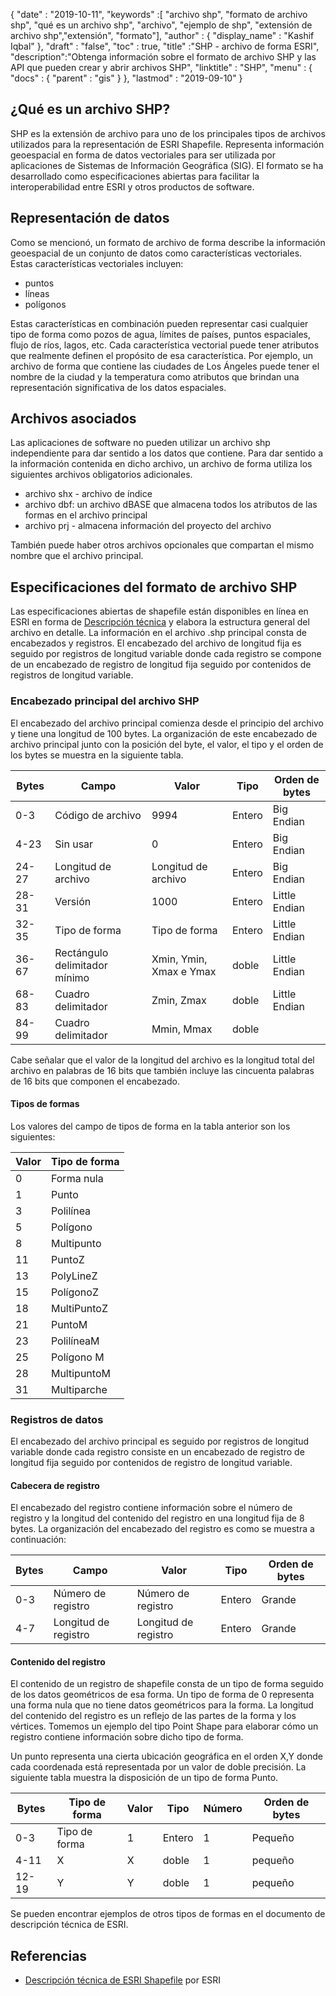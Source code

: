 {
  "date" : "2019-10-11",
  "keywords" :[ "archivo shp", "formato de archivo shp", "qué es un archivo shp", "archivo", "ejemplo de shp", "extensión de archivo shp","extensión", "formato"],
  "author" : {
    "display_name" : "Kashif Iqbal"
},
  "draft" : "false",
  "toc" : true,
  "title" :"SHP - archivo de forma ESRI",
  "description":"Obtenga información sobre el formato de archivo SHP y las API que pueden crear y abrir archivos SHP",
  "linktitle" : "SHP",
  "menu" : {
    "docs" : {
      "parent" : "gis"
}
},
  "lastmod" : "2019-09-10"
}

## ¿Qué es un archivo SHP?

SHP es la extensión de archivo para uno de los principales tipos de archivos utilizados para la representación de ESRI Shapefile. Representa información geoespacial en forma de datos vectoriales para ser utilizada por aplicaciones de Sistemas de Información Geográfica (SIG). El formato se ha desarrollado como especificaciones abiertas para facilitar la interoperabilidad entre ESRI y otros productos de software.

## Representación de datos

Como se mencionó, un formato de archivo de forma describe la información geoespacial de un conjunto de datos como características vectoriales. Estas características vectoriales incluyen:

* puntos
* líneas
* polígonos

Estas características en combinación pueden representar casi cualquier tipo de forma como pozos de agua, límites de países, puntos espaciales, flujo de ríos, lagos, etc. Cada característica vectorial puede tener atributos que realmente definen el propósito de esa característica. Por ejemplo, un archivo de forma que contiene las ciudades de Los Ángeles puede tener el nombre de la ciudad y la temperatura como atributos que brindan una representación significativa de los datos espaciales.

## Archivos asociados

Las aplicaciones de software no pueden utilizar un archivo shp independiente para dar sentido a los datos que contiene. Para dar sentido a la información contenida en dicho archivo, un archivo de forma utiliza los siguientes archivos obligatorios adicionales.

* archivo shx - archivo de índice
* archivo dbf: un archivo dBASE que almacena todos los atributos de las formas en el archivo principal
* archivo prj - almacena información del proyecto del archivo

También puede haber otros archivos opcionales que compartan el mismo nombre que el archivo principal.

## Especificaciones del formato de archivo SHP

Las especificaciones abiertas de shapefile están disponibles en línea en ESRI en forma de [Descripción técnica](http://www.esri.com/library/whitepapers/pdfs/shapefile.pdf) y elabora la estructura general del archivo en detalle. La información en el archivo .shp principal consta de encabezados y registros. El encabezado del archivo de longitud fija es seguido por registros de longitud variable donde cada registro se compone de un encabezado de registro de longitud fija seguido por contenidos de registros de longitud variable.

### Encabezado principal del archivo SHP

El encabezado del archivo principal comienza desde el principio del archivo y tiene una longitud de 100 bytes. La organización de este encabezado de archivo principal junto con la posición del byte, el valor, el tipo y el orden de los bytes se muestra en la siguiente tabla.


|Bytes|Campo|Valor|Tipo|Orden de bytes
---|---|---|---|---|
|0-3|Código de archivo|9994|Entero|Big Endian
|4-23|Sin usar|0|Entero|Big Endian
|24-27|Longitud de archivo|Longitud de archivo|Entero|Big Endian
|28-31|Versión|1000|Entero|Little Endian
|32-35|Tipo de forma|Tipo de forma|Entero|Little Endian
|36-67|Rectángulo delimitador mínimo|Xmin, Ymin, Xmax e Ymax|doble|Little Endian
|68-83|Cuadro delimitador|Zmin, Zmax|doble|Little Endian
|84-99|Cuadro delimitador|Mmin, Mmax|doble|

Cabe señalar que el valor de la longitud del archivo es la longitud total del archivo en palabras de 16 bits que también incluye las cincuenta palabras de 16 bits que componen el encabezado.

#### Tipos de formas

Los valores del campo de tipos de forma en la tabla anterior son los siguientes:


|Valor|Tipo de forma
---|---|
|0|Forma nula
|1|Punto
|3|Polilínea
|5|Polígono
|8|Multipunto
|11|PuntoZ
|13|PolyLineZ
|15|PolígonoZ
|18|MultiPuntoZ
|21|PuntoM
|23|PolilíneaM
|25|Polígono M
|28|MultipuntoM
|31|Multiparche

### Registros de datos ###

El encabezado del archivo principal es seguido por registros de longitud variable donde cada registro consiste en un encabezado de registro de longitud fija seguido por contenidos de registro de longitud variable.

#### Cabecera de registro ####

El encabezado del registro contiene información sobre el número de registro y la longitud del contenido del registro en una longitud fija de 8 bytes. La organización del encabezado del registro es como se muestra a continuación:


|Bytes|Campo|Valor|Tipo|Orden de bytes
---|---|---|---|---|
|0-3|Número de registro|Número de registro|Entero|Grande
|4-7|Longitud de registro|Longitud de registro|Entero|Grande

#### Contenido del registro ####

El contenido de un registro de shapefile consta de un tipo de forma seguido de los datos geométricos de esa forma. Un tipo de forma de 0 representa una forma nula que no tiene datos geométricos para la forma. La longitud del contenido del registro es un reflejo de las partes de la forma y los vértices. Tomemos un ejemplo del tipo Point Shape para elaborar cómo un registro contiene información sobre dicho tipo de forma.

Un punto representa una cierta ubicación geográfica en el orden X,Y donde cada coordenada está representada por un valor de doble precisión. La siguiente tabla muestra la disposición de un tipo de forma Punto.


|Bytes|Tipo de forma|Valor|Tipo|Número|Orden de bytes
---|---|---|---|---|---|
|0-3|Tipo de forma|1|Entero|1|Pequeño
|4-11|X|X|doble|1|pequeño
|12-19|Y|Y|doble|1|pequeño

Se pueden encontrar ejemplos de otros tipos de formas en el documento de descripción técnica de ESRI.

## Referencias ##

* [Descripción técnica de ESRI Shapefile](http://www.esri.com/library/whitepapers/pdfs/shapefile.pdf) por ESRI

